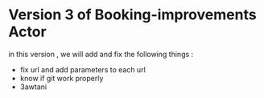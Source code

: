 # Version 3 of Booking-improvements Actor

in this version , we will add and fix the following things :
* fix url and add parameters to each url
* know if git work properly
* 3awtani

